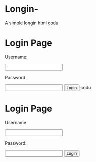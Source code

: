 # Longin-
A simple longin html
codu

<!DOCTYPE html>
<html>
<head>
           <title>input your title</title>
</head>
<body>
          <h1>Login Page</h1>
          <p>Username:</p>
          <input name="username">
          <p>Password:</p>
          <input name="Password"> 
          <button>Login</button>
</body>
</html>codu

<!DOCTYPE html>
<html>
<head>
           <title>input your title</title>
</head>
<body>
          <h1>Login Page</h1>
          <p>Username:</p>
          <input name="username">
          <p>Password:</p>
          <input name="Password"> 
          <button>Login</button>
</body>
  </html>
